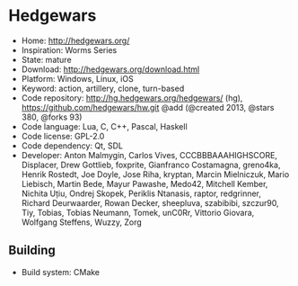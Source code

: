 # Hedgewars

- Home: http://hedgewars.org/
- Inspiration: Worms Series
- State: mature
- Download: http://hedgewars.org/download.html
- Platform: Windows, Linux, iOS
- Keyword: action, artillery, clone, turn-based
- Code repository: http://hg.hedgewars.org/hedgewars/ (hg), https://github.com/hedgewars/hw.git @add (@created 2013, @stars 380, @forks 93)
- Code language: Lua, C, C++, Pascal, Haskell
- Code license: GPL-2.0
- Code dependency: Qt, SDL
- Developer: Anton Malmygin, Carlos Vives, CCCBBBAAAHIGHSCORE, Displacer, Drew Gottlieb, foxprite, Gianfranco Costamagna, greno4ka, Henrik Rostedt, Joe Doyle, Jose Riha, kryptan, Marcin Mielniczuk, Mario Liebisch, Martin Bede, Mayur Pawashe, Medo42, Mitchell Kember, Nichita Uțiu, Ondrej Skopek, Periklis Ntanasis, raptor, redgrinner, Richard Deurwaarder, Rowan Decker, sheepluva, szabibibi, szczur90, Tiy, Tobias, Tobias Neumann, Tomek, unC0Rr, Vittorio Giovara, Wolfgang Steffens, Wuzzy, Zorg

## Building

- Build system: CMake
